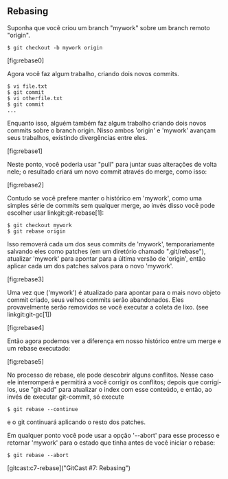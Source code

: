 ﻿## Rebasing ##

Suponha que você criou um branch "mywork" sobre um branch remoto "origin".

    $ git checkout -b mywork origin

[fig:rebase0]

Agora você faz algum trabalho, criando dois novos commits.

    $ vi file.txt
    $ git commit
    $ vi otherfile.txt
    $ git commit
    ...

Enquanto isso, alguém também faz algum trabalho criando dois novos commits 
sobre o branch origin.
Nisso ambos 'origin' e 'mywork' avançam seus trabalhos, existindo divergências 
entre eles.

[fig:rebase1]

Neste ponto, você poderia usar "pull" para juntar suas alterações de volta 
nele; o resultado criará um novo commit através do merge, como isso:

[fig:rebase2]

Contudo se você prefere manter o histórico em 'mywork', como uma simples série 
de commits sem qualquer merge, ao invés disso você pode escolher usar
linkgit:git-rebase[1]:

    $ git checkout mywork
    $ git rebase origin

Isso removerá cada um dos seus commits de 'mywork', temporariamente salvando
eles como patches (em um diretório chamado ".git/rebase"), atualizar 'mywork' para
apontar para a última versão de 'origin', então aplicar cada um dos patches salvos 
para o novo 'mywork'.

[fig:rebase3]

Uma vez que ('mywork') é atualizado para apontar para o mais novo objeto commit
criado, seus velhos commits serão abandonados. Eles provavelmente serão 
removidos se você executar a coleta de lixo. (see linkgit:git-gc[1])

[fig:rebase4]

Então agora podemos ver a diferença em nosso histórico entre um merge e um 
rebase executado:

[fig:rebase5]

No processo de rebase, ele pode descobrir alguns conflitos. Nesse caso ele 
interromperá e permitirá a você corrigir os conflitos; depois que corrigí-los,
use "git-add" para atualizar o index com esse conteúdo, e então, ao invés de
executar git-commit, só execute

    $ git rebase --continue

e o git continuará aplicando o resto dos patches.

Em qualquer ponto você pode usar a opção '--abort'  para esse processo e
retornar 'mywork' para o estado que tinha antes de você iniciar o rebase:

    $ git rebase --abort


[gitcast:c7-rebase]("GitCast #7: Rebasing")